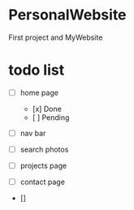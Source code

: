 # PersonalWebsite
First project and MyWebsite

# todo list
- [ ] home page
    <ul><li>[x] Done</li><li>[ ] Pending</li></ul>

- [ ] nav bar
- [ ] search photos
- [ ] projects page
- [ ] contact page
- [] 